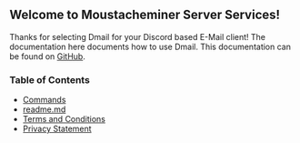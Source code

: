 ## Welcome to Moustacheminer Server Services!

Thanks for selecting Dmail for your Discord based E-Mail client!
The documentation here documents how to use Dmail.
This documentation can be found on [GitHub](https://github.com/moustacheminer/discordmail/tree/master/server/markdown).

### Table of Contents

- [Commands](commands)
- [readme.md](info)
- [Terms and Conditions](terms)
- [Privacy Statement](privacy)